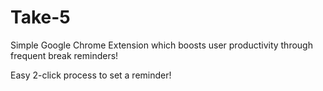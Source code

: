# Take-5
Simple Google Chrome Extension which boosts user productivity through frequent break reminders!

Easy 2-click process to set a reminder!
